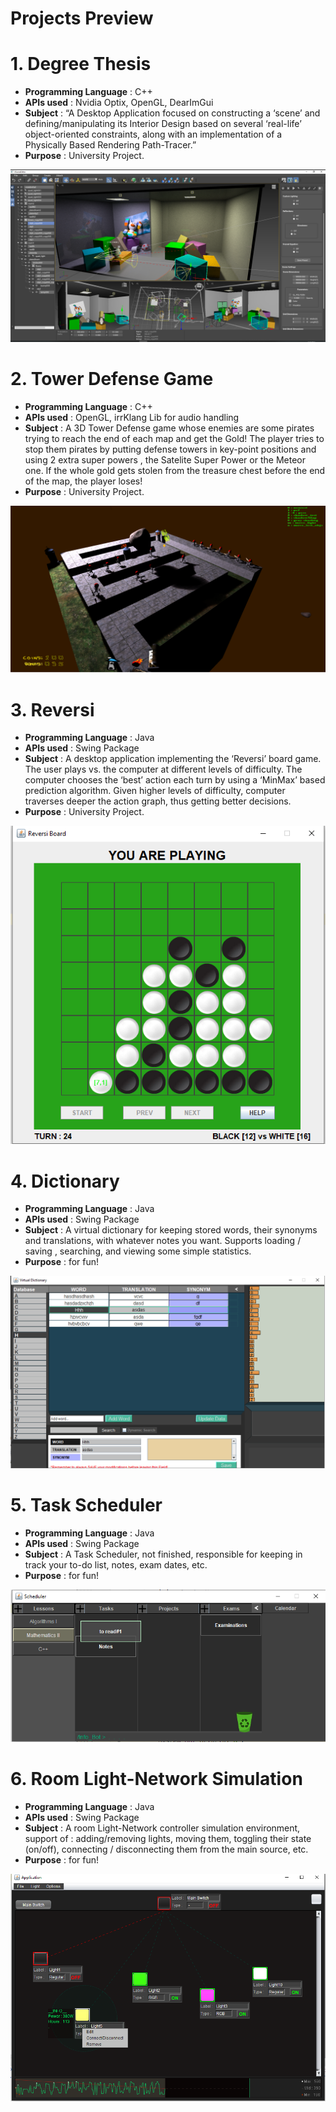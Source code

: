 # Projects Preview



# 1. Degree Thesis
- <b>Programming Language</b> : C++
- <b>APIs used</b> : Nvidia Optix, OpenGL, DearImGui
- <b>Subject</b> : “A Desktop Application focused on constructing a ‘scene’ and defining/manipulating  its Interior Design based on several  ‘real-life’ object-oriented constraints,  along with an implementation of a Physically Based Rendering Path-Tracer.” 
- <b>Purpose</b> : University Project.

![GitHub Logo](/Images/degree_project_preview.png)



# 2. Tower Defense Game
- <b>Programming Language</b> : C++
- <b>APIs used</b> : OpenGL, irrKlang Lib for audio handling
- <b>Subject</b> : A 3D Tower Defense game whose enemies are some pirates trying to reach the end of each map and get the Gold! The player tries to stop them pirates by putting defense towers in key-point positions and using 2 extra super powers , the Satelite Super Power or the Meteor one. If the whole gold gets stolen from the treasure chest before the end of the map, the player loses! 
- <b>Purpose</b> : University Project.

![GitHub Logo](/Images/TD_game_preview.png)



# 3. Reversi
- <b>Programming Language</b> : Java
- <b>APIs used</b> : Swing Package
- <b>Subject</b> : A desktop application implementing the ‘Reversi’ board game. The user plays vs. the computer
at different levels of difficulty. The computer chooses the ‘best’ action each turn  by using a ‘MinMax’ based prediction algorithm. Given higher levels of difficulty, computer traverses deeper the action graph, thus getting better decisions.
- <b>Purpose</b> : University Project.

![GitHub Logo](/Images/reversi_preview.png)



# 4. Dictionary
- <b>Programming Language</b> : Java
- <b>APIs used</b> : Swing Package
- <b>Subject</b> : A virtual dictionary for keeping stored words, their synonyms and translations, with whatever notes you want. Supports loading / saving , searching, and viewing some simple statistics.
- <b>Purpose</b> : for fun!

![GitHub Logo](/Images/Dictionairy_preview.png)



# 5. Task Scheduler
- <b>Programming Language</b> : Java
- <b>APIs used</b> : Swing Package
- <b>Subject</b> : A Task Scheduler, not finished, responsible for keeping in track your to-do list, notes, exam dates, etc.
- <b>Purpose</b> : for fun!

![GitHub Logo](/Images/TaskSchedulr_preview.png)



# 6. Room Light-Network Simulation
- <b>Programming Language</b> : Java
- <b>APIs used</b> : Swing Package
- <b>Subject</b> : A room Light-Network controller simulation environment, support of : adding/removing lights, moving them, toggling their state (on/off), connecting / disconnecting them from the main source, etc.
- <b>Purpose</b> : for fun!

![GitHub Logo](/Images/LightNetwork_preview.png)

